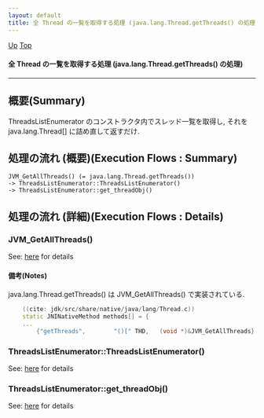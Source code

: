 ```yaml
---
layout: default
title: 全 Thread の一覧を取得する処理 (java.lang.Thread.getThreads() の処理)  
---
```

[Up](nokB2etACd.html) [Top](../index.html)

#### 全 Thread の一覧を取得する処理 (java.lang.Thread.getThreads() の処理)  

--- 
## 概要(Summary)
ThreadsListEnumerator のコンストラクタ内でスレッド一覧を取得し,
それを java.lang.Thread[] に詰め直して返すだけ.


## 処理の流れ (概要)(Execution Flows : Summary)
```
JVM_GetAllThreads() (= java.lang.Thread.getThreads())
-> ThreadsListEnumerator::ThreadsListEnumerator()
-> ThreadsListEnumerator::get_threadObj()
```


## 処理の流れ (詳細)(Execution Flows : Details)
### JVM_GetAllThreads()
See: [here](no2114zsr.html) for details
#### 備考(Notes)
java.lang.Thread.getThreads() は JVM_GetAllThreads() で実装されている.


```cpp
    ((cite: jdk/src/share/native/java/lang/Thread.c))
    static JNINativeMethod methods[] = {
    ...
        {"getThreads",        "()[" THD,   (void *)&JVM_GetAllThreads},
```

### ThreadsListEnumerator::ThreadsListEnumerator()
See: [here](no2114yAB.html) for details
### ThreadsListEnumerator::get_threadObj()
See: [here](no2114_KH.html) for details






